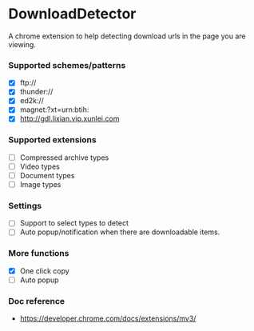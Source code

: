 # DownloadDetector
A chrome extension to help detecting download urls in the page you are viewing.

### Supported schemes/patterns
- [x] ftp://
- [x] thunder://
- [x] ed2k://
- [x] magnet:?xt=urn:btih:
- [x] http://gdl.lixian.vip.xunlei.com

### Supported extensions
- [ ] Compressed archive types
- [ ] Video types
- [ ] Document types
- [ ] Image types

### Settings
- [ ] Support to select types to detect
- [ ] Auto popup/notification when there are downloadable items.

### More functions
- [x] One click copy
- [ ] Auto popup

### Doc reference
- https://developer.chrome.com/docs/extensions/mv3/
